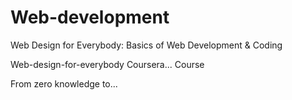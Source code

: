 # Web-development
Web Design for Everybody: Basics of Web Development & Coding

Web-design-for-everybody Coursera...
Course


From zero knowledge to...
